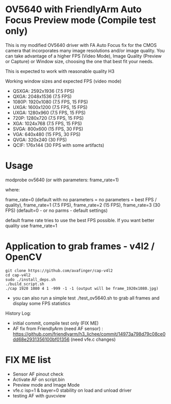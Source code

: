 OV5640 with FriendlyArm Auto Focus Preview mode (Compile test only)
==================================================

This is my modified OV5640 driver with FA Auto Focus fix for the CMOS camera that incorporates many image resolutions and/or image quality.
You can take advantage of a higher FPS (Video Mode), Image Quality (Preview or Capture) or Window size, choosing the one that best fit your needs.

This is expected to work with reasonable quality H3

Working window sizes and expected FPS (video mode)
- QSXGA: 2592x1936 (7.5 FPS)
- QXGA: 2048x1536 (7.5 FPS)
- 1080P: 1920x1080 (7.5 FPS, 15 FPS)
- UXGA: 1600x1200 (7.5 FPS, 15 FPS)
- UXGA: 1280x960 (7.5 FPS, 15 FPS)
- 720P: 1280x720 (7.5 FPS, 15 FPS)
- XGA: 1024x768 (7.5 FPS, 15 FPS)
- SVGA: 800x600 (15 FPS, 30 FPS)
- VGA: 640x480 (15 FPS, 30 FPS)
- QVGA: 320x240 (30 FPS)
- QCIF: 176x144 (30 FPS with some artifacts)

Usage
=====
modprobe ov5640 (or with parameters: frame_rate=1)

where:

frame_rate=0 (default with no parameters = no parameters = best FPS / quality), frame_rate=1 (7.5 FPS), frame_rate=2 (15 FPS), frame_rate=3 (30 FPS) (default=0 - or no parms - default settings)

default frame rate tries to use the best FPS possible. If you want better quality use frame_rate=1

Application to grab frames - v4l2 / OpenCV
===========================================

	git clone https://github.com/avafinger/cap-v4l2
	cd cap-v4l2
	sudo ./install_deps.sh
	./build_script.sh
	./cap 1920 1080 4 1 -999 -1 -1 (output will be frame_1920x1080.jpg)

* you can also run a simple test ./test_ov5640.sh to grab all frames and display some FPS statistics



History Log:
* initial commit, compile test only (FIX ME)
* AF fix from FriendlyArm (need AF sensor) : https://github.com/friendlyarm/h3_lichee/commit/14973a798d79c08ce0dd68e2931356100bf01356 (need vfe.c changes)

FIX ME list
===========
- Sensor AF pinout check
- Activate AF on script.bin
- Preview mode and Image Mode
- vfe.c isp=1 & bayer=0 stability on load and unload driver
- testing AF with guvcview
